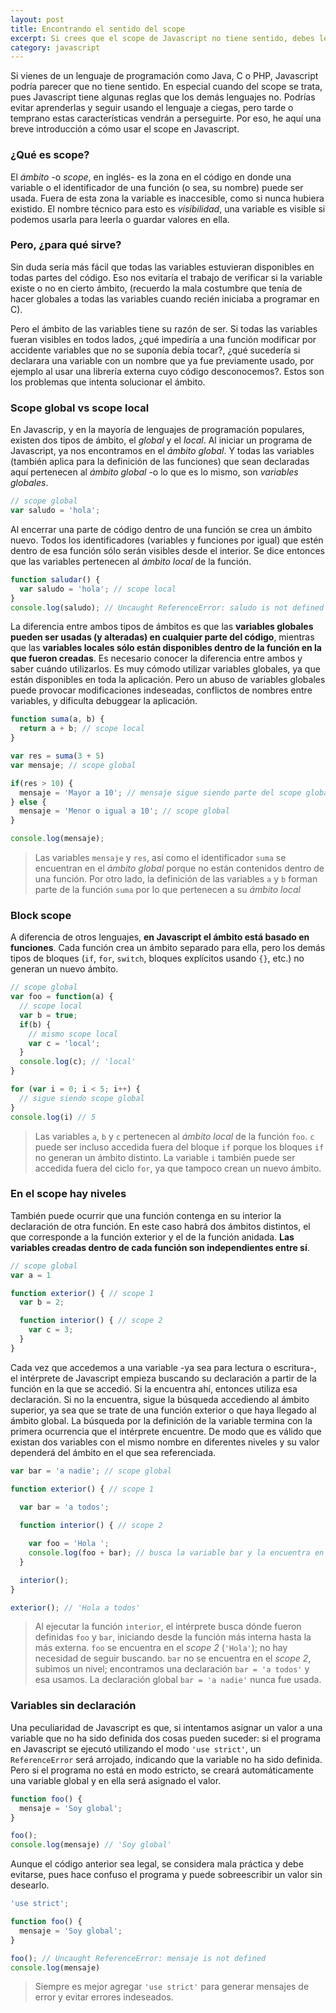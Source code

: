 ```yaml
---
layout: post
title: Encontrando el sentido del scope
excerpt: Si crees que el scope de Javascript no tiene sentido, debes leer esta breve introducción a cómo usarlo.
category: javascript
---
```


Si vienes de un lenguaje de programación como Java, C o PHP, Javascript podría parecer que no tiene sentido. En especial cuando del scope se trata, pues Javascript tiene algunas reglas que los demás lenguajes no. Podrías evitar aprenderlas y seguir usando el lenguaje a ciegas, pero tarde o temprano estas características vendrán a perseguirte. Por eso, he aquí una breve introducción a cómo usar el scope en Javascript.

### ¿Qué es scope?
El _ámbito_ -o _scope_, en inglés- es la zona en el código en donde una variable o el identificador de una función (o sea, su nombre) puede ser usada. Fuera de esta zona la variable es inaccesible, como si nunca hubiera existido. El nombre técnico para esto es _visibilidad_, una variable es visible si podemos usarla para leerla o guardar valores en ella.

### Pero, ¿para qué sirve?
Sin duda sería más fácil que todas las variables estuvieran disponibles en todas partes del código. Eso nos evitaría el trabajo de verificar si la variable existe o no en cierto ámbito, (recuerdo la mala costumbre que tenía de hacer globales a todas las variables cuando recién iniciaba a programar en C). 

Pero el ámbito de las variables tiene su razón de ser. Si todas las variables fueran visibles en todos lados, ¿qué impediría a una función modificar por accidente variables que no se suponía debía tocar?,  ¿qué sucedería si declarara una variable con un nombre que ya fue previamente usado, por ejemplo al usar una librería externa cuyo código desconocemos?. Estos son los problemas que intenta solucionar el ámbito.

### Scope global vs scope local
En Javascrip, y en la mayoría de lenguajes de programación populares, existen dos tipos de ámbito, el _global_ y el _local_. 
Al iniciar un programa de Javascript, ya nos encontramos en el _ámbito global_. Y todas las variables (también aplica para la definición de las funciones) que sean declaradas aquí pertenecen al _ámbito global_ -o lo que es lo mismo, son _variables globales_.

```javascript
// scope global
var saludo = 'hola';
```

Al encerrar una parte de código dentro de una función se crea un ámbito nuevo. Todos los identificadores (variables y funciones por igual) que estén dentro de esa función sólo serán visibles desde el interior. Se dice entonces que las variables pertenecen al _ámbito local_ de la función.

```javascript
function saludar() {
  var saludo = 'hola'; // scope local
}
console.log(saludo); // Uncaught ReferenceError: saludo is not defined
```

La diferencia entre ambos tipos de ámbitos es que las **variables globales pueden ser usadas (y alteradas) en cualquier parte del código**, mientras que las **variables locales sólo están disponibles dentro de la función en la que fueron creadas**. 
Es necesario conocer la diferencia entre ambos y saber cuándo utilizarlos. Es muy cómodo utilizar variables globales, ya que están disponibles en toda la aplicación. Pero un abuso de variables globales puede provocar modificaciones indeseadas, conflictos de nombres entre variables, y dificulta debuggear la aplicación.

```javascript
function suma(a, b) {
  return a + b; // scope local
}

var res = suma(3 + 5)
var mensaje; // scope global

if(res > 10) {
  mensaje = 'Mayor a 10'; // mensaje sigue siendo parte del scope global
} else {
  mensaje = 'Menor o igual a 10'; // scope global
}

console.log(mensaje);
```

> Las variables `mensaje` y `res`, así como el identificador `suma` se encuentran en el _ámbito global_ porque no están contenidos dentro de una función. Por otro lado, la definición de las variables `a` y `b` forman parte de la función `suma` por lo que pertenecen a su _ámbito local_

### Block scope
A diferencia de otros lenguajes, **en Javascript el ámbito está basado en funciones**. Cada función crea un ámbito separado para ella, pero los demás tipos de bloques (`if`, `for`, `switch`, bloques explícitos usando `{}`, etc.) no generan un nuevo ámbito. 

```javascript
// scope global
var foo = function(a) {
  // scope local
  var b = true;
  if(b) {
    // mismo scope local
    var c = 'local';
  }
  console.log(c); // 'local'
}

for (var i = 0; i < 5; i++) {
  // sigue siendo scope global
}
console.log(i) // 5
```

> Las variables `a`, `b` y `c` pertenecen al _ámbito local_ de la función `foo`. `c` puede ser incluso accedida fuera del bloque `if` porque los bloques `if` no generan un ámbito distinto.
> La variable `i` también puede ser accedida fuera del ciclo `for`, ya que tampoco crean un nuevo ámbito.

### En el scope hay niveles

También puede ocurrir que una función contenga en su interior la declaración de otra función. En este caso habrá dos ámbitos distintos, el que corresponde a la función exterior y el de la función anidada. **Las variables creadas dentro de cada función son independientes entre sí**.

```javascript
// scope global
var a = 1

function exterior() { // scope 1
  var b = 2;

  function interior() { // scope 2
    var c = 3;
  }
}
```

Cada vez que accedemos a una variable -ya sea para lectura o escritura-, el intérprete de Javascript empieza buscando su declaración a partir de la función en la que se accedió. Si la encuentra ahí, entonces utiliza esa declaración. Si no la encuentra, sigue la búsqueda accediendo al ámbito superior, ya sea que se trate de una función exterior o que haya llegado al ámbito global. La búsqueda por la definición de la variable termina con la primera ocurrencia que el intérprete encuentre. De modo que es válido que existan dos variables con el mismo nombre en diferentes niveles y su valor dependerá del ámbito en el que sea referenciada.

```javascript
var bar = 'a nadie'; // scope global

function exterior() { // scope 1

  var bar = 'a todos';
  
  function interior() { // scope 2

    var foo = 'Hola ';    
    console.log(foo + bar); // busca la variable bar y la encuentra en el scope 1
  }

  interior();
}

exterior(); // 'Hola a todos'
```

> Al ejecutar la función `interior`, el intérprete busca dónde fueron definidas `foo` y `bar`, iniciando desde la función más interna hasta la más externa. `foo` se encuentra en el _scope 2_ (`'Hola'`); no hay necesidad de seguir buscando. `bar` no se encuentra en el _scope 2_, subimos un nivel; encontramos una declaración `bar = 'a todos'` y esa usamos. La declaración global `bar = 'a nadie'` nunca fue usada.

### Variables sin declaración

Una peculiaridad de Javascript es que, si intentamos asignar un valor a una variable que no ha sido definida dos cosas pueden suceder: si el programa en Javascript se ejecutó utilizando el modo `'use strict'`, un `ReferenceError` será arrojado, indicando que la variable no ha sido definida. Pero si el programa no está en modo estricto, se creará automáticamente una variable global y en ella será asignado el valor.

```javascript
function foo() {
  mensaje = 'Soy global';
}

foo();
console.log(mensaje) // 'Soy global'
```

Aunque el código anterior sea legal, se considera mala práctica y debe evitarse, pues hace confuso el programa y puede sobreescribir un valor sin desearlo. 

```javascript
'use strict';

function foo() {
  mensaje = 'Soy global';
}

foo(); // Uncaught ReferenceError: mensaje is not defined
console.log(mensaje)
```

> Siempre es mejor agregar `'use strict'` para generar mensajes de error y evitar errores indeseados.
